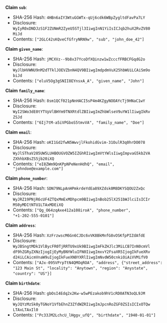 __Claim `sub`__:

 * SHA-256 Hash: `4HBn6aIY3WtuGGWTx-qUj6cdk6WBpZygltdFavPa7LY`
 * Disclosure:\
`WyIyR0xDNDJzS1F2ZUNmR2ZyeU5STjl3IiwgInN1YiIsICJqb2huX2RvZV80`\
`MiJd`
 * Contents:
`["2GLC42sKQveCfGfryNRN9w", "sub", "john_doe_42"]`


__Claim `given_name`__:

 * SHA-256 Hash: `jMCXVz--9b8x37YcoDfXQinzw1wZcccfFRBCFGqdG2o`
 * Disclosure:\
`WyJlbHVWNU9nM2dTTklJOEVZbnN4QV9BIiwgImdpdmVuX25hbWUiLCAiSm9o`\
`biJd`
 * Contents:
`["eluV5Og3gSNII8EYnsxA_A", "given_name", "John"]`


__Claim `family_name`__:

 * SHA-256 Hash: `8sm1QCf021pNnHACI5sP4m4KZgyNOOAYcTj9HNaC1wY`
 * Disclosure:\
`WyI2SWo3dE0tYTVpVlBHYm9TNXRtdlZBIiwgImZhbWlseV9uYW1lIiwgIkRv`\
`ZSJd`
 * Contents:
`["6Ij7tM-a5iVPGboS5tmvVA", "family_name", "Doe"]`


__Claim `email`__:

 * SHA-256 Hash: `oKI1Gd2fwN5WwvjlFkohidGvim-31OulR3q0hrDO078`
 * Disclosure:\
`WyJlSThaV205UW5LUHBOUGVOZW5IZGhRIiwgImVtYWlsIiwgImpvaG5kb2VA`\
`ZXhhbXBsZS5jb20iXQ`
 * Contents:
`["eI8ZWm9QnKPpNPeNenHdhQ", "email", "johndoe@example.com"]`


__Claim `phone_number`__:

 * SHA-256 Hash: `SDN79NLpAnHPmkrdeYdEa89XZdsk0M8DKYSQOU2ZxQc`
 * Disclosure:\
`WyJRZ19PNjR6cUF4ZTQxMmExMDhpcm9BIiwgInBob25lX251bWJlciIsICIr`\
`MS0yMDItNTU1LTAxMDEiXQ`
 * Contents:
`["Qg_O64zqAxe412a108iroA", "phone_number",`\
`"+1-202-555-0101"]`


__Claim `address`__:

 * SHA-256 Hash: `XzFrzwscM6Gn6CJDc6vVK8BkMnfG8vOSKfpPIZdAfdE`
 * Disclosure:\
`WyJBSngtMDk1VlBycFR0TjRRTU9xUk9BIiwgImFkZHJlc3MiLCB7InN0cmVl`\
`dF9hZGRyZXNzIjogIjEyMyBNYWluIFN0IiwgImxvY2FsaXR5IjogIkFueXRv`\
`d24iLCAicmVnaW9uIjogIkFueXN0YXRlIiwgImNvdW50cnkiOiAiVVMifV0`
 * Contents:
`["AJx-095VPrpTtN4QMOqROA", "address", {"street_address":`\
`"123 Main St", "locality": "Anytown", "region": "Anystate",`\
`"country": "US"}]`


__Claim `birthdate`__:

 * SHA-256 Hash: `gbOsI4Edq2x2Kw-w5wPEzakob9hV1cRD0ATN3oQL9JM`
 * Disclosure:\
`WyJQYzMzSk0yTGNoY1VfbEhnZ3ZfdWZRIiwgImJpcnRoZGF0ZSIsICIxOTQw`\
`LTAxLTAxIl0`
 * Contents:
`["Pc33JM2LchcU_lHggv_ufQ", "birthdate", "1940-01-01"]`